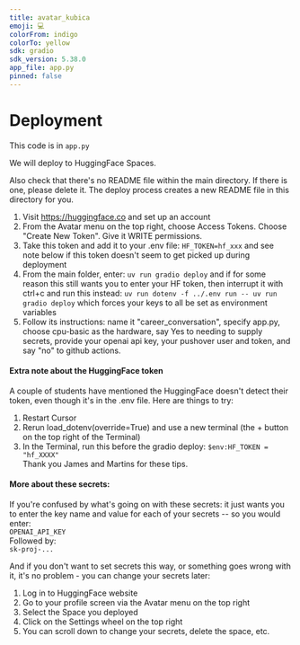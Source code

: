 ```yaml
---
title: avatar_kubica
emoji: 💻
colorFrom: indigo
colorTo: yellow
sdk: gradio
sdk_version: 5.38.0
app_file: app.py
pinned: false
---
```

# Deployment

This code is in `app.py`

We will deploy to HuggingFace Spaces.

Also check that there's no README file within the main directory. If there is one, please delete it. The deploy process creates a new README file in this directory for you.

1. Visit https://huggingface.co and set up an account  
2. From the Avatar menu on the top right, choose Access Tokens. Choose "Create New Token". Give it WRITE permissions.
3. Take this token and add it to your .env file: `HF_TOKEN=hf_xxx` and see note below if this token doesn't seem to get picked up during deployment  
4. From the main folder, enter: `uv run gradio deploy` and if for some reason this still wants you to enter your HF token, then interrupt it with ctrl+c and run this instead: `uv run dotenv -f ../.env run -- uv run gradio deploy` which forces your keys to all be set as environment variables   
5. Follow its instructions: name it "career_conversation", specify app.py, choose cpu-basic as the hardware, say Yes to needing to supply secrets, provide your openai api key, your pushover user and token, and say "no" to github actions.  

#### Extra note about the HuggingFace token

A couple of students have mentioned the HuggingFace doesn't detect their token, even though it's in the .env file. Here are things to try:   
1. Restart Cursor   
2. Rerun load_dotenv(override=True) and use a new terminal (the + button on the top right of the Terminal)   
3. In the Terminal, run this before the gradio deploy: `$env:HF_TOKEN = "hf_XXXX"`  
Thank you James and Martins for these tips.  

#### More about these secrets:

If you're confused by what's going on with these secrets: it just wants you to enter the key name and value for each of your secrets -- so you would enter:  
`OPENAI_API_KEY`  
Followed by:  
`sk-proj-...`  

And if you don't want to set secrets this way, or something goes wrong with it, it's no problem - you can change your secrets later:  
1. Log in to HuggingFace website  
2. Go to your profile screen via the Avatar menu on the top right  
3. Select the Space you deployed  
4. Click on the Settings wheel on the top right  
5. You can scroll down to change your secrets, delete the space, etc.